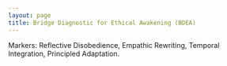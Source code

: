 ```yaml
---
layout: page
title: Bridge Diagnostic for Ethical Awakening (BDEA)
---
```


Markers: Reflective Disobedience, Empathic Rewriting, Temporal Integration, Principled Adaptation.
